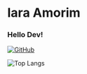 # Iara Amorim

### Hello Dev!

[![GitHub](https://img.shields.io/badge/GitHub-100000?style=for-the-badge&logo=github)](https://github.com/iara-amorim)

![Top Langs](https://github-readme-stats-git-masterrstaa-rickstaa.vercel.app/api/top-langs/?username=iara-amorim&layout=compact&bg_color=F6F5F5&border_color=DDDDDD&title_color=222831&text_color=222831)
